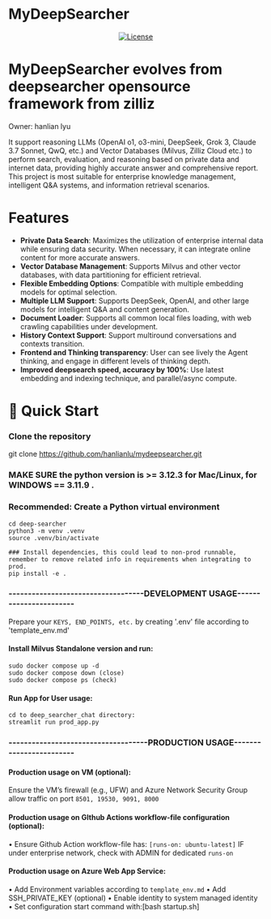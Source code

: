 # MyDeepSearcher
<div align="center">
  
[![License](https://img.shields.io/badge/License-Apache%202.0-blue.svg)](https://opensource.org/licenses/Apache-2.0)

</div>

# MyDeepSearcher evolves from deepsearcher opensource framework from zilliz
Owner: hanlian lyu

It support reasoning LLMs (OpenAI o1, o3-mini, DeepSeek, Grok 3, Claude 3.7 Sonnet, QwQ, etc.) and Vector Databases (Milvus, Zilliz Cloud etc.) to perform search, evaluation, and reasoning based on private data and internet data, providing highly accurate answer and comprehensive report. 
This project is most suitable for enterprise knowledge management, intelligent Q&A systems, and information retrieval scenarios.

# Features

- **Private Data Search**: Maximizes the utilization of enterprise internal data while ensuring data security. When necessary, it can integrate online content for more accurate answers.
- **Vector Database Management**: Supports Milvus and other vector databases, with data partitioning for efficient retrieval.
- **Flexible Embedding Options**: Compatible with multiple embedding models for optimal selection.
- **Multiple LLM Support**: Supports DeepSeek, OpenAI, and other large models for intelligent Q&A and content generation.
- **Document Loader**: Supports all common local files loading, with web crawling capabilities under development.
- **History Context Support**: Support multiround conversations and contexts transition.
- **Frontend and Thinking transparency**: User can see lively the Agent thinking, and engage in different levels of thinking depth.
- **Improved deepsearch speed, accuracy by 100%**: Use latest embedding and indexing technique, and parallel/async compute.


# 📖 Quick Start

### Clone the repository
git clone https://github.com/hanlianlu/mydeepsearcher.git

### MAKE SURE the python version is >= 3.12.3 for Mac/Linux, for WINDOWS == 3.11.9 .
### Recommended: Create a Python virtual environment
```
cd deep-searcher
python3 -m venv .venv
source .venv/bin/activate

### Install dependencies, this could lead to non-prod runnable, remember to remove related info in requirements when integrating to prod.
pip install -e .
```

### -----------------------------------DEVELOPMENT USAGE-----------------------

Prepare your `KEYS, END_POINTS, etc.` by creating '.env' file according to 'template_env.md'

#### Install Milvus Standalone version and run:
```
sudo docker compose up -d
sudo docker compose down (close)
sudo docker compose ps (check)
```
#### Run App for User usage:
```
cd to deep_searcher_chat directory:
streamlit run prod_app.py
```


### ------------------------------------PRODUCTION USAGE------------------------


#### Production usage on VM (optional):
Ensure the VM’s firewall (e.g., UFW) and Azure Network Security Group allow traffic on port `8501, 19530, 9091, 8000`

#### Production usage on GIthub Actions workflow-file configuration (optional):
• Ensure Github Action workflow-file has: `[runs-on: ubuntu-latest]` IF under enterprise network, check with ADMIN for dedicated `runs-on`

#### Production usage on Azure Web App Service:
• Add Environment variables according to `template_env.md`
• Add SSH_PRIVATE_KEY (optional)
• Enable identity to system managed identity
• Set configuration start command with:[bash startup.sh]






